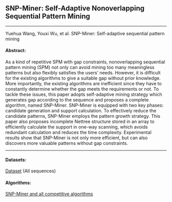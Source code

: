 ## SNP-Miner: Self-Adaptive Nonoverlapping Sequential Pattern Mining 
***

Yuehua Wang, Youxi Wu, et al. SNP-Miner: Self-adaptive sequential pattern mining

#### Abstract:

As a kind of repetitive SPM with gap constraints, nonoverlapping sequential pattern mining (SPM) not only can avoid mining too many meaningless patterns but also flexibly satisfies the users’ needs. However, it is difficult for the existing algorithms to give a suitable gap without prior knowledge. More importantly, the existing algorithms are inefficient since they have to constantly determine whether the gap meets the requirements or not. To tackle these issues, this paper adopts self-adaptive mining strategy which generates gap according to the sequence and proposes a complete algorithm, named SNP-Miner. SNP-Miner is equipped with two key phases: candidate generation and support calculation. To effectively reduce the candidate patterns, SNP-Miner employs the pattern growth strategy. This paper also proposes incomplete Nettree structure stored in an array to efficiently calculate the support in one-way scanning, which avoids redundant calculation and reduces the time complexity. Experimental results show that SNP-Miner is not only more efficient, but can also discovers more valuable patterns without gap constraints.



---

#### Datasets:
[Dataset](https://github.com/wuc567/Pattern-Mining/blob/master/SNP-Miner/DataSet.zip)  (All sequences)


#### Algorithms:

[SNP-Miner and all competitive algorithms](https://github.com/wuc567/Pattern-Mining/blob/master/SNP-Miner/SNP-Miner_code.zip)
 

